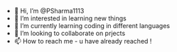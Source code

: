 - 👋 Hi, I’m @PSharma1113
- 👀 I’m interested in learning new things 
- 🌱 I’m currently learning coding in different languages
- 💞️ I’m looking to collaborate on prjects 
- 📫 How to reach me - u have already reached !

<!---
PSharma1113/PSharma1113 is a ✨ special ✨ repository because its `README.md` (this file) appears on your GitHub profile.
You can click the Preview link to take a look at your changes.
--->
